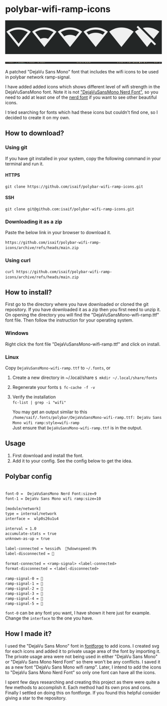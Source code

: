 # polybar-wifi-ramp-icons

![icons preview](icon-images.png "preview of icons")

![my polybar](my-polybar.png "preview of my polybar")


A patched "DejaVu Sans Mono" font that includes the wifi icons to be used in polybar network ramp-signal.

I have added added icons which shows different level of wifi strength in the DejaVuSansMono font.
Note it is not ["DejaVuSansMono Nerd Font"](https://github.com/ryanoasis/nerd-fonts/releases/download/v2.1.0/DejaVuSansMono.zip), so you need to add at least one of the [nerd font](https://www.nerdfonts.com/) if you want to see other beautiful icons.

I tried searching for fonts which had these icons but couldn't find one, so I decided to create it on my own.

## How to download?

### Using git
If you have git installed in your system, copy the following command in your terminal and run it.

#### HTTPS
`git clone https://github.com/isaif/polybar-wifi-ramp-icons.git`

#### SSH
`git clone git@github.com:isaif/polybar-wifi-ramp-icons.git`

### Downloading it as a zip
Paste the below link in your browser to download it.

`https://github.com/isaif/polybar-wifi-ramp-icons/archive/refs/heads/main.zip`

### Using curl
`curl https://github.com/isaif/polybar-wifi-ramp-icons/archive/refs/heads/main.zip`


## How to install?
First go to the directory where you have downloaded or cloned the git repository.
If you have downloaded it as a zip then you first need to unzip it.
On opening the directory you will find the "DejaVuSansMono-wifi-ramp.ttf" font file.
Then follow the instruction for your operating system.

### Windows
Right click the font file "DejaVuSansMono-wifi-ramp.ttf" and click on install.

### Linux
Copy `DejaVuSansMono-wifi-ramp.ttf` to `~/.fonts`, or

1. Create a new directory in ~/.local/share
`$ mkdir ~/.local/share/fonts`
2. Regenerate your fonts
`$ fc-cache -f -v`
3. Verify the installation  
  `fc-list | grep -i "wifi"`

    You may get an output similar to this  
    `/home/saif/.fonts/polybar/DejaVuSansMono-wifi-ramp.ttf: DejaVu Sans Mono wifi ramp:style=wifi-ramp`  
    Just ensure that `DejaVuSansMono-wifi-ramp.ttf` is in the output.


## Usage

1. First download and install the font.
2. Add it to your config. See the config below to get the idea.
    
## Polybar config

```

font-0 =  DejaVuSansMono Nerd Font:size=9
font-1 = DejaVu Sans Mono wifi ramp:size=10

[module/network]
type = internal/network
interface =  wlp0s26u1u4

interval = 1.0
accumulate-stats = true
unknown-as-up = true

label-connected = %essid%  %downspeed:9%
label-disconnected = 

format-connected = <ramp-signal> <label-connected>
format-disconnected = <label-disconnected>

ramp-signal-0 = 
ramp-signal-1 = 
ramp-signal-2 = 
ramp-signal-3 = 
ramp-signal-4 = 
ramp-signal-5 = 
```

`font-0` can be any font you want, I have shown it here just for example.
Change the `interface` to the one you have.


## How I made it?

I used the "DejaVu Sans Mono" font in [fontforge](https://www.nerdfonts.com/) to add icons.
I created svg for each icons and added it to private usage area of the font by importing it.
The private usage area were not being used in either "DejaVu Sans Mono" or "DejaVu Sans Mono Nerd Font" so there won't be any conflicts.
I saved it as a new font "DejaVu Sans Mono wifi ramp".
Later, I intend to add the icons to "DejaVu Sans Mono Nerd Font" so only one font can have all the icons.

I spent few days researching and creating this project as there were quite a few methods to accomplish it.
Each method had its own pros and cons. Finally I settled on doing this on fontforge.
If you found this helpful consider giving a star to the repository.

